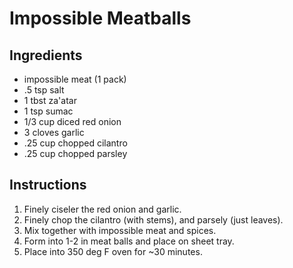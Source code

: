 # Impossible Meatballs

## Ingredients

+ impossible meat (1 pack)
+ .5 tsp salt
+ 1 tbst za'atar
+ 1 tsp sumac
+ 1/3 cup diced red onion
+ 3 cloves garlic
+ .25 cup chopped cilantro
+ .25 cup chopped parsley

## Instructions

1. Finely ciseler the red onion and garlic.
2. Finely chop the cilantro (with stems), and parsely (just leaves).
3. Mix together with impossible meat and spices.
4. Form into 1-2 in meat balls and place on sheet tray.
5. Place into 350 deg F oven for ~30 minutes.
